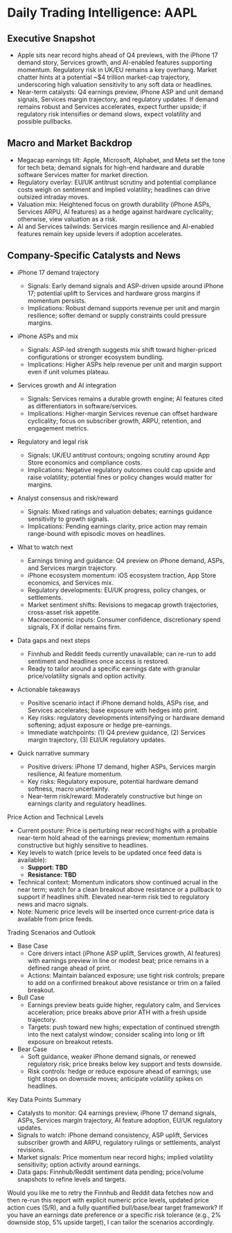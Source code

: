 # Daily Trading Intelligence: AAPL

## Executive Snapshot
- Apple sits near record highs ahead of Q4 previews, with the iPhone 17 demand story, Services growth, and AI-enabled features supporting momentum. Regulatory risk in UK/EU remains a key overhang. Market chatter hints at a potential ~$4 trillion market-cap trajectory, underscoring high valuation sensitivity to any soft data or headlines.
- Near-term catalysts: Q4 earnings preview, iPhone ASP and unit demand signals, Services margin trajectory, and regulatory updates. If demand remains robust and Services accelerates, expect further upside; if regulatory risk intensifies or demand slows, expect volatility and possible pullbacks.

## Macro and Market Backdrop
- Megacap earnings tilt: Apple, Microsoft, Alphabet, and Meta set the tone for tech beta; demand signals for high-end hardware and durable software Services matter for market direction.
- Regulatory overlay: EU/UK antitrust scrutiny and potential compliance costs weigh on sentiment and implied volatility; headlines can drive outsized intraday moves.
- Valuation mix: Heightened focus on growth durability (iPhone ASPs, Services ARPU, AI features) as a hedge against hardware cyclicality; otherwise, view valuation as a risk.
- AI and Services tailwinds: Services margin resilience and AI-enabled features remain key upside levers if adoption accelerates.

## Company-Specific Catalysts and News
- iPhone 17 demand trajectory
  - Signals: Early demand signals and ASP-driven upside around iPhone 17; potential uplift to Services and hardware gross margins if momentum persists.
  - Implications: Robust demand supports revenue per unit and margin resilience; softer demand or supply constraints could pressure margins.
- iPhone ASPs and mix
  - Signals: ASP-led strength suggests mix shift toward higher-priced configurations or stronger ecosystem bundling.
  - Implications: Higher ASPs help revenue per unit and margin support even if unit volumes plateau.
- Services growth and AI integration
  - Signals: Services remains a durable growth engine; AI features cited as differentiators in software/services.
  - Implications: Higher-margin Services revenue can offset hardware cyclicality; focus on subscriber growth, ARPU, retention, and engagement metrics.
- Regulatory and legal risk
  - Signals: UK/EU antitrust contours; ongoing scrutiny around App Store economics and compliance costs.
  - Implications: Negative regulatory outcomes could cap upside and raise volatility; potential fines or policy changes would matter for margins.
- Analyst consensus and risk/reward
  - Signals: Mixed ratings and valuation debates; earnings guidance sensitivity to growth signals.
  - Implications: Pending earnings clarity, price action may remain range-bound with episodic moves on headlines.

- What to watch next
  - Earnings timing and guidance: Q4 preview on iPhone demand, ASPs, and Services margin trajectory.
  - iPhone ecosystem momentum: iOS ecosystem traction, App Store economics, and Services mix.
  - Regulatory developments: EU/UK progress, policy changes, or settlements.
  - Market sentiment shifts: Revisions to megacap growth trajectories, cross-asset risk appetite.
  - Macroeconomic inputs: Consumer confidence, discretionary spend signals, FX if dollar remains firm.

- Data gaps and next steps
  - Finnhub and Reddit feeds currently unavailable; can re-run to add sentiment and headlines once access is restored.
  - Ready to tailor around a specific earnings date with granular price/volatility signals and option activity.

- Actionable takeaways
  - Positive scenario intact if iPhone demand holds, ASPs rise, and Services accelerates; base exposure with hedges into print.
  - Key risks: regulatory developments intensifying or hardware demand softening; adjust exposure or hedge pre-earnings.
  - Immediate watchpoints: (1) Q4 preview guidance, (2) Services margin trajectory, (3) EU/UK regulatory updates.

- Quick narrative summary
  - Positive drivers: iPhone 17 demand, higher ASPs, Services margin resilience, AI feature momentum.
  - Key risks: Regulatory exposure, potential hardware demand softness, macro uncertainty.
  - Near-term risk/reward: Moderately constructive but hinge on earnings clarity and regulatory headlines.

Price Action and Technical Levels
- Current posture: Price is perturbing near record highs with a probable near-term hold ahead of the earnings preview; momentum remains constructive but highly sensitive to headlines.
- Key levels to watch (price levels to be updated once feed data is available):
  - **Support: TBD**
  - **Resistance: TBD**
- Technical context: Momentum indicators show continued acrual in the near term; watch for a clean breakout above resistance or a pullback to support if headlines shift. Elevated near-term risk tied to regulatory news and macro signals.
- Note: Numeric price levels will be inserted once current-price data is available from price feeds.

Trading Scenarios and Outlook
- Base Case
  - Core drivers intact (iPhone ASP uplift, Services growth, AI features) with earnings preview in line or modest beat; price remains in a defined range ahead of print.
  - Actions: Maintain balanced exposure; use tight risk controls; prepare to add on a confirmed breakout above resistance or trim on a failed breakout.
- Bull Case
  - Earnings preview beats guide higher, regulatory calm, and Services acceleration; price breaks above prior ATH with a fresh upside trajectory.
  - Targets: push toward new highs; expectation of continued strength into the next catalyst window; consider scaling into long or lift exposure on breakout retests.
- Bear Case
  - Soft guidance, weaker iPhone demand signals, or renewed regulatory risk; price breaks below key support and tests downside.
  - Risk controls: hedge or reduce exposure ahead of earnings; use tight stops on downside moves; anticipate volatility spikes on headlines.

Key Data Points Summary
- Catalysts to monitor: Q4 earnings preview, iPhone 17 demand signals, ASPs, Services margin trajectory, AI feature adoption, EU/UK regulatory updates.
- Signals to watch: iPhone demand consistency, ASP uplift, Services subscriber growth and ARPU, regulatory rulings or settlements, analyst revisions.
- Market signals: Price momentum near record highs; implied volatility sensitivity; option activity around earnings.
- Data gaps: Finnhub/Reddit sentiment data pending; price/volume snapshots to refine levels and targets.

Would you like me to retry the Finnhub and Reddit data fetches now and then re-run this report with explicit numeric price levels, updated price action cues (S/R), and a fully quantified bull/base/bear target framework? If you have an earnings date preference or a specific risk tolerance (e.g., 2% downside stop, 5% upside target), I can tailor the scenarios accordingly.